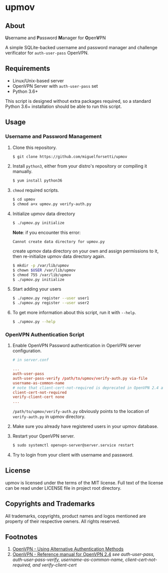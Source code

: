 # upmov

## About
**U**sername and **P**assword **M**anager for **O**pen**V**PN

A simple SQLite-backed username and password manager and challenge verificator for `auth-user-pass` OpenVPN.

## Requirements
* Linux/Unix-based server
* OpenVPN Server with `auth-user-pass` set
* Python 3.6+

This script is designed without extra packages required, so a standard Python 3.6+ installation should be able to run this script.

## Usage
### Username and Password Management
1. Clone this repository.

    ```bash
    $ git clone https://github.com/miguelforsetti/upmov
    ```

1. Install `python3`, either from your distro's repository or compiling it manually.

    ```bash
    $ yum install python36
    ```

1. `chmod` required scripts.

    ```bash
    $ cd upmov
    $ chmod a+x upmov.py verify-auth.py
    ```

1. Initialize upmov data directory

    ```bash
    $ ./upmov.py initialize
    ```

    **Note**: if you encounter this error:

    ```
    Cannot create data directory for upmov.py
    ```

    create upmov data directory on your own and assign permissions to it, then re-initialize upmov data directory again.

    ```bash
    $ mkdir -p /var/lib/upmov
    $ chown $USER /var/lib/upmov
    $ chmod 755 /var/lib/upmov
    $ ./upmov.py initialize
    ```

1. Start adding your users

    ```bash
    $ ./upmov.py register --user user1
    $ ./upmov.py register --user user2
    ```

1. To get more information about this script, run it with `--help`.

    ```bash
    $ ./upmov.py --help
    ```

### OpenVPN Authentication Script
1. Enable OpenVPN Password authentication in OpenVPN server configuration.

    ```conf
    # in server.conf

    ...
    auth-user-pass
    auth-user-pass-verify /path/to/upmov/verify-auth.py via-file
    username-as-common-name
    # note that client-cert-not-required is deprecated in OpenVPN 2.4 and will be removed in 2.5
    client-cert-not-required
    verify-client-cert none
    ...
    ```
    `/path/to/upmov/verify-auth.py` obviously points to the location of `verify-auth.py` in upmov directory.

1. Make sure you already have registered users in your upmov database.

1. Restart your OpenVPN server.
    ```bash
    $ sudo systemctl openvpn-server@server.service restart
    ```

1. Try to login from your client with username and password.

## License
upmov is licensed under the terms of the MIT license. Full text of the license can be read under LICENSE file in project root directory.

## Copyrights and Trademarks
All trademarks, copyrights, product names and logos mentioned are property of their respective owners. All rights reserved.

## Footnotes
1. [OpenVPN - Using Alternative Authentication Methods](https://openvpn.net/community-resources/using-alternative-authentication-methods/)
1. [OpenVPN - Reference manual for OpenVPN 2.4](https://openvpn.net/community-resources/reference-manual-for-openvpn-2-4/) *see auth-user-pass, auth-user-pass-verify, username-as-common-name, client-cert-not-required, and verify-client-cert*